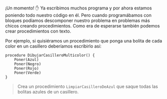 ¡Un momento! :hand: Ya escribimos muchos programa y por ahora estamos poniendo todo nuestro código en él. Pero cuando programábamos con bloques podíamos descomponer nuestro problema en problemas más chicos creando procedimientos. Como era de esperarse también podemos crear procedimientos con texto. 

Por ejemplo, si quisiéramos un procedimiento que ponga una bolita de cada color en un casillero deberíamos escribirlo así:

```gobstones
procedure DibujarCasilleroMulticolor() {
	Poner(Azul)
	Poner(Negro)
	Poner(Rojo)
	Poner(Verde)
}
```

> Crea un procedimiento `LimpiarCasilleroDeAzul` que saque todas las bolitas azules de un casillero.
